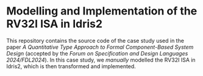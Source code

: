 # Modelling and Implementation of the RV32I ISA in Idris2

This repository contains the source code of the case study used in the paper _A Quantitative Type Approach to Formal
Component-Based System Design_ (accepted by the _Forum on Specification and Design Languages 2024/FDL2024_). 
In this case study, we *manually* modelled the RV32I ISA in Idris2, which is then transformed and implemented.

